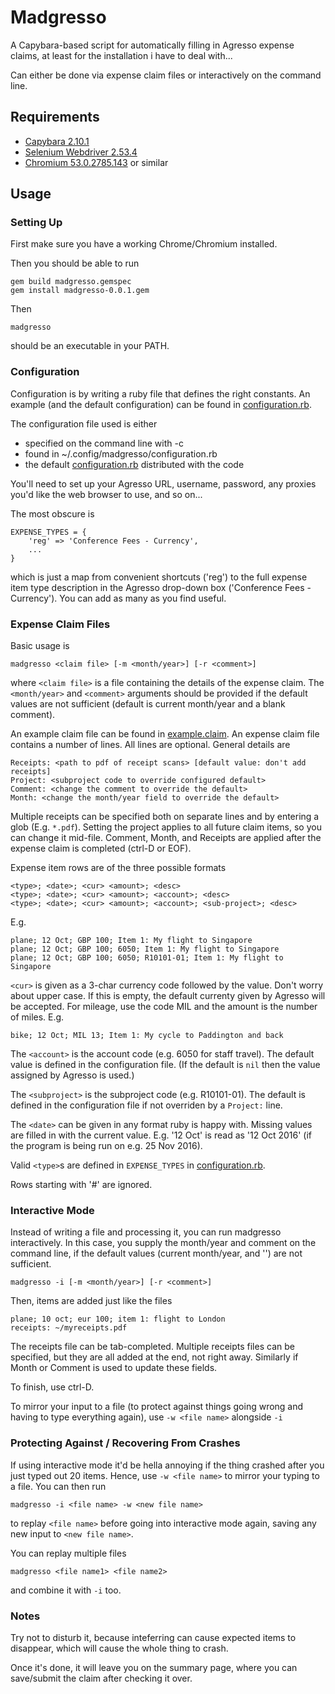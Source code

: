 # Madgresso

A Capybara-based script for automatically filling in Agresso expense claims, at
least for the installation i have to deal with...

Can either be done via expense claim files or interactively on the command line.

## Requirements

* [Capybara 2.10.1](https://rubygems.org/gems/capybara)
* [Selenium Webdriver 2.53.4](https://rubygems.org/gems/selenium-webdriver/versions/2.53.4)
* [Chromium 53.0.2785.143](http://www.chromium.org/) or similar


## Usage

### Setting Up

First make sure you have a working Chrome/Chromium installed.

Then you should be able to run

    gem build madgresso.gemspec
    gem install madgresso-0.0.1.gem

Then
    
    madgresso

should be an executable in your PATH.


### Configuration

Configuration is by writing a ruby file that defines the right constants.  An
example (and the default configuration) can be found in
[configuration.rb](lib/configuration.rb).

The configuration file used is either

* specified on the command line with -c
* found in ~/.config/madgresso/configuration.rb
* the default [configuration.rb](lib/configuration.rb) distributed with the code

You'll need to set up your Agresso URL, username, password, any proxies you'd
like the web browser to use, and so on...

The most obscure is

    EXPENSE_TYPES = {
        'reg' => 'Conference Fees - Currency',
        ...
    }

which is just a map from convenient shortcuts ('reg') to the full expense item
type description in the Agresso drop-down box ('Conference Fees - Currency').
You can add as many as you find useful.


### Expense Claim Files

Basic usage is

    madgresso <claim file> [-m <month/year>] [-r <comment>]

where `<claim file>` is a file containing the details of the expense claim.
The `<month/year>` and `<comment>` arguments should be provided if the default
values are not sufficient (default is current month/year and a blank comment).

An example claim file can be found in [example.claim](example.claim).
An expense claim file contains a number of lines.
All lines are optional.
General details are

    Receipts: <path to pdf of receipt scans> [default value: don't add receipts]
    Project: <subproject code to override configured default>
    Comment: <change the comment to override the default>
    Month: <change the month/year field to override the default>

Multiple receipts can be specified both on separate lines and by entering a glob
(E.g. `*.pdf`).  Setting the project applies to all future claim items, so you
can change it mid-file.  Comment, Month, and Receipts are applied after the
expense claim is completed (ctrl-D or EOF).

Expense item rows are of the three possible formats

    <type>; <date>; <cur> <amount>; <desc>
    <type>; <date>; <cur> <amount>; <account>; <desc>
    <type>; <date>; <cur> <amount>; <account>; <sub-project>; <desc>

E.g.

    plane; 12 Oct; GBP 100; Item 1: My flight to Singapore
    plane; 12 Oct; GBP 100; 6050; Item 1: My flight to Singapore
    plane; 12 Oct; GBP 100; 6050; R10101-01; Item 1: My flight to Singapore

`<cur>` is given as a 3-char currency code followed by the value.  Don't worry
about upper case.  If this is empty, the default currenty given by Agresso will
be accepted.  For mileage, use the code MIL and the amount is the number of
miles.  E.g.

    bike; 12 Oct; MIL 13; Item 1: My cycle to Paddington and back

The `<account>` is the account code (e.g. 6050 for staff travel).  The default
value is defined in the configuration file.  (If the default is `nil` then the
value assigned by Agresso is used.)

The `<subproject>` is the subproject code (e.g. R10101-01).  The default is
defined in the configuration file if not overriden by a `Project:` line.

The `<date>` can be given in any format ruby is happy with.  Missing values are
filled in with the current value.  E.g. '12 Oct' is read as '12 Oct 2016' (if
the program is being run on e.g. 25 Nov 2016).

Valid `<type>`s are defined in `EXPENSE_TYPES` in
[configuration.rb](configuration.rb).

Rows starting with '#' are ignored.


### Interactive Mode

Instead of writing a file and processing it, you can run madgresso interactively.
In this case, you supply the month/year and comment on the command line, if the
default values (current month/year, and '') are not sufficient.

    madgresso -i [-m <month/year>] [-r <comment>]

Then, items are added just like the files

    plane; 10 oct; eur 100; item 1: flight to London
    receipts: ~/myreceipts.pdf

The receipts file can be tab-completed.  Multiple receipts files can be
specified, but they are all added at the end, not right away.  Similarly if
Month or Comment is used to update these fields.

To finish, use ctrl-D.

To mirror your input to a file (to protect against things going wrong and having
to type everything again), use `-w <file name>` alongside `-i`


### Protecting Against / Recovering From Crashes

If using interactive mode it'd be hella annoying if the thing crashed after you
just typed out 20 items.  Hence, use `-w <file name>` to mirror your typing to a
file.  You can then run

    madgresso -i <file name> -w <new file name>

to replay `<file name>` before going into interactive mode again, saving any new
input to `<new file name>`.

You can replay multiple files

    madgresso <file name1> <file name2>

and combine it with `-i` too.


### Notes

Try not to disturb it, because inteferring can cause expected items to
disappear, which will cause the whole thing to crash.

Once it's done, it will leave you on the summary page, where you can save/submit
the claim after checking it over.
